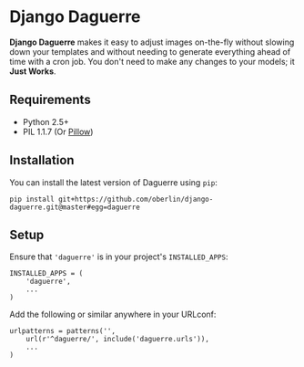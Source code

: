 Django Daguerre
===============

**Django Daguerre** makes it easy to adjust images on-the-fly without
slowing down your templates and without needing to generate everything
ahead of time with a cron job. You don't need to make any changes to
your models; it **Just Works**.

Requirements
------------

* Python 2.5+
* PIL 1.1.7 (Or [Pillow](http://pypi.python.org/pypi/Pillow))

Installation
------------

You can install the latest version of Daguerre using `pip`:

    pip install git+https://github.com/oberlin/django-daguerre.git@master#egg=daguerre

Setup
-----

Ensure that `'daguerre'` is in your project's `INSTALLED_APPS`:

    INSTALLED_APPS = (
        'daguerre',
        ...
    )

Add the following or similar anywhere in your URLconf:

    urlpatterns = patterns('',
        url(r'^daguerre/', include('daguerre.urls')),
        ...
    )